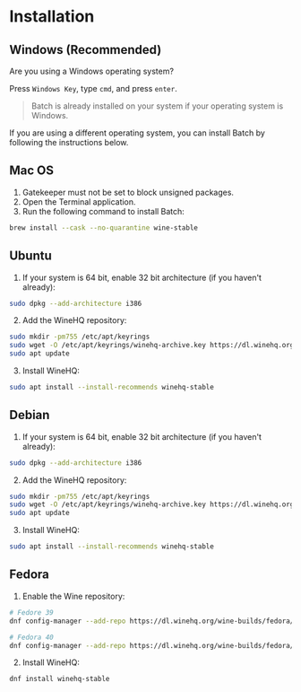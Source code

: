 # Installation

## Windows (Recommended)

Are you using a Windows operating system?

Press `Windows Key`, type `cmd`, and press `enter`.

> Batch is already installed on your system if your operating system is Windows.

If you are using a different operating system, you can install Batch by following the instructions below.

## Mac OS

1. Gatekeeper must not be set to block unsigned packages.
2. Open the Terminal application.
3. Run the following command to install Batch:

```bash
brew install --cask --no-quarantine wine-stable
```

## Ubuntu

1. If your system is 64 bit, enable 32 bit architecture (if you haven't already):

```bash
sudo dpkg --add-architecture i386 
```

2. Add the WineHQ repository:

```bash
sudo mkdir -pm755 /etc/apt/keyrings
sudo wget -O /etc/apt/keyrings/winehq-archive.key https://dl.winehq.org/wine-builds/winehq.key
sudo apt update
```

3. Install WineHQ:

```bash
sudo apt install --install-recommends winehq-stable
```

## Debian

1. If your system is 64 bit, enable 32 bit architecture (if you haven't already):

```bash
sudo dpkg --add-architecture i386 
```

2. Add the WineHQ repository:

```bash
sudo mkdir -pm755 /etc/apt/keyrings
sudo wget -O /etc/apt/keyrings/winehq-archive.key https://dl.winehq.org/wine-builds/winehq.key
sudo apt update
```

3. Install WineHQ:

```bash
sudo apt install --install-recommends winehq-stable
```

## Fedora

1. Enable the Wine repository:

```bash
# Fedore 39
dnf config-manager --add-repo https://dl.winehq.org/wine-builds/fedora/39/winehq.repo

# Fedora 40
dnf config-manager --add-repo https://dl.winehq.org/wine-builds/fedora/40/winehq.repo
```

2. Install WineHQ:

```bash
dnf install winehq-stable
```
